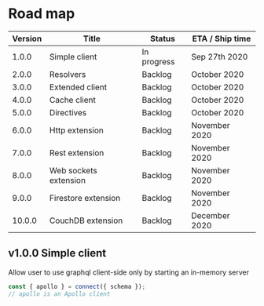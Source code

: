 # Road map

| Version | Title                 | Status      | ETA / Ship time |
| ------- | --------------------- | ----------- | --------------- |
| 1.0.0   | Simple client         | In progress | Sep 27th 2020   |
| 2.0.0   | Resolvers             | Backlog     | October 2020    |
| 3.0.0   | Extended client       | Backlog     | October 2020    |
| 4.0.0   | Cache client          | Backlog     | October 2020    |
| 5.0.0   | Directives            | Backlog     | October 2020    |
| 6.0.0   | Http extension        | Backlog     | November 2020   |
| 7.0.0   | Rest extension        | Backlog     | November 2020   |
| 8.0.0   | Web sockets extension | Backlog     | November 2020   |
| 9.0.0   | Firestore extension   | Backlog     | November 2020   |
| 10.0.0  | CouchDB extension     | Backlog     | December 2020   |

## v1.0.0 Simple client

Allow user to use graphql client-side only by starting an in-memory server

```js
const { apollo } = connect({ schema });
// apollo is an Apollo client
```
